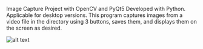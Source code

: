 Image Capture Project with OpenCV and PyQt5
Developed with Python. Applicable for desktop versions. This program captures images from a video file in the directory using 3 buttons, saves them, and displays them on the screen as desired.


![alt text](http://hizliresim.com/rgzgvt0/to/img.png)


